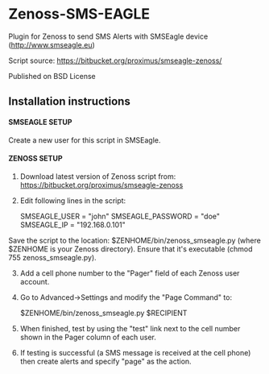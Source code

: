 Zenoss-SMS-EAGLE
================

Plugin for Zenoss to send SMS Alerts with SMSEagle device (http://www.smseagle.eu)

Script source: https://bitbucket.org/proximus/smseagle-zenoss/

Published on BSD License


Installation instructions
-------------------------

#### SMSEAGLE SETUP

Create a new user for this script in SMSEagle.


#### ZENOSS SETUP

1. Download latest version of Zenoss script from: https://bitbucket.org/proximus/smseagle-zenoss


2. Edit following lines in the script:

    SMSEAGLE_USER = "john"
    SMSEAGLE_PASSWORD = "doe"
    SMSEAGLE_IP = "192.168.0.101"


Save the script to the location: $ZENHOME/bin/zenoss_smseagle.py (where $ZENHOME is your Zenoss directory). Ensure that it's executable (chmod 755 zenoss_smseagle.py).


3. Add a cell phone number to the "Pager" field of each Zenoss user account.


4. Go to Advanced->Settings and modify the "Page Command" to: 
 
     $ZENHOME/bin/zenoss_smseagle.py $RECIPIENT


5. When finished, test by using the "test" link next to the cell number
shown in the Pager column of each user.


6. If testing is successful (a SMS message is received at the cell phone) then create alerts and specify "page" as the action.
	

